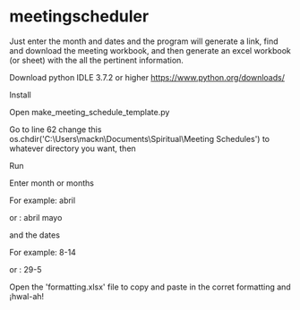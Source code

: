 # meetingscheduler
Just enter the month and dates and the program will generate a link, 
find and download the meeting workbook, 
and then generate an excel workbook (or sheet) with the all the pertinent information.

Download python IDLE 3.7.2 or higher
https://www.python.org/downloads/

Install

Open make_meeting_schedule_template.py

Go to line 62
change this
os.chdir('C:\\Users\\mackn\\Documents\\Spiritual\\Meeting Schedules')
to whatever directory you want, then

Run

Enter month or months

For example: abril

or         : abril mayo

and the dates

For example: 8-14

or         : 29-5

Open the 'formatting.xlsx' file to copy and paste in the corret formatting and ¡hwal-ah!

